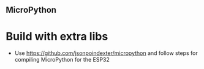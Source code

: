## MicroPython

# Build with extra libs
* Use https://github.com/jsonpoindexter/micropython and follow steps for compiling MicroPython for the ESP32